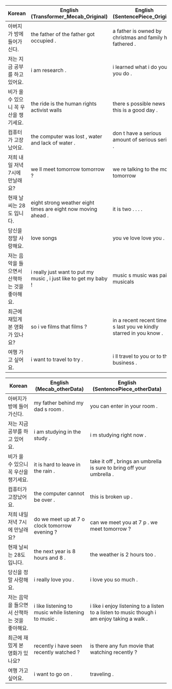 | Korean           | English (Transformer_Mecab_Original)      | English (SentencePiece_Original)    |
|--------------------------|------------------------------------------|-------------------------------------|
| 아버지가 방에 들어가신다. | the father of the father got occupied . | a father is owned by christmas and family has fathered . |
| 저는 지금 공부를 하고 있어요. | i am research .                        | i learned what i do you do you do . |
| 비가 올 수 있으니 꼭 우산을 챙기세요. | the ride is the human rights activist walls | there s possible news that this is a good day . |
| 컴퓨터가 고장났어요.     | the computer was lost , water and lack of water . | don t have a serious amount of serious serious . |
| 저희 내일 저녁 7시에 만날래요? | we ll meet tomorrow tomorrow ?          | we re talking to the most tomorrow |
| 현재 날씨는 28도 입니다. | eight strong weather eight times are eight now moving ahead . | it is two . . . . |
| 당신을 정말 사랑해요.     | love songs                              | you ve love love you .             |
| 저는 음악을 들으면서 산책하는 것을 좋아해요. | i really just want to put my music , i just like to get my baby ! | music s music was paid musicals |
| 최근에 재밌게 본 영화가 있나요? | so i ve films that films ?              | in a recent recent times it s last you ve kindly starred in you know . |
| 여행 가고 싶어요.       | i want to travel to try .               | i ll travel to you or to the business . |

| Korean           | English (Mecab_otherData)                | English (SentencePiece_otherData)  |
|--------------------------|------------------------------------------|------------------------------------|
| 아버지가 방에 들어가신다. | my father behind my dad s room .       | you can enter in your room .      |
| 저는 지금 공부를 하고 있어요. | i am studying in the study .          | i m studying right now .         |
| 비가 올 수 있으니 꼭 우산을 챙기세요. | it is hard to leave in the rain .    | take it off , brings an umbrella is sure to bring off your umbrella . |
| 컴퓨터가 고장났어요.     | the computer cannot be over .        | this is broken up .              |
| 저희 내일 저녁 7시에 만날래요? | do we meet up at 7 o clock tomorrow evening ? | can we meet you at 7 p . we meet tomorrow ? |
| 현재 날씨는 28도 입니다. | the next year is 8 hours and 8 .     | the weather is 2 hours too .     |
| 당신을 정말 사랑해요.     | i really love you .                 | i love you so much .            |
| 저는 음악을 들으면서 산책하는 것을 좋아해요. | i like listening to music while listening to music . | i like i enjoy listening to a listen to a listen to music though i am enjoy taking a walk . |
| 최근에 재밌게 본 영화가 있나요? | recently i have seen recently watched ? | is there any fun movie that watching recently ? |
| 여행 가고 싶어요.       | i want to go on .                   | traveling .                      |

